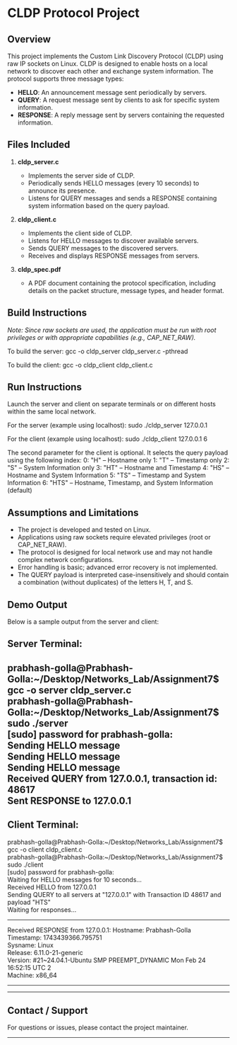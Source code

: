 CLDP Protocol Project
=====================

Overview
--------
This project implements the Custom Link Discovery Protocol (CLDP) using raw IP sockets on Linux.
CLDP is designed to enable hosts on a local network to discover each other and exchange system information.
The protocol supports three message types:
  - **HELLO**: An announcement message sent periodically by servers.
  - **QUERY**: A request message sent by clients to ask for specific system information.
  - **RESPONSE**: A reply message sent by servers containing the requested information.

Files Included
--------------
1. **cldp_server.c**
   - Implements the server side of CLDP.
   - Periodically sends HELLO messages (every 10 seconds) to announce its presence.
   - Listens for QUERY messages and sends a RESPONSE containing system information based on the query payload.

2. **cldp_client.c**
   - Implements the client side of CLDP.
   - Listens for HELLO messages to discover available servers.
   - Sends QUERY messages to the discovered servers.
   - Receives and displays RESPONSE messages from servers.

3. **cldp_spec.pdf**  
   - A PDF document containing the protocol specification, including details on the packet structure, message types, and header format.

Build Instructions
------------------
*Note: Since raw sockets are used, the application must be run with root privileges or with appropriate capabilities (e.g., CAP_NET_RAW).*

To build the server:
    gcc -o cldp_server cldp_server.c -pthread

To build the client:
    gcc -o cldp_client cldp_client.c

Run Instructions
----------------
Launch the server and client on separate terminals or on different hosts within the same local network.

For the server (example using localhost):
    sudo ./cldp_server 127.0.0.1

For the client (example using localhost):
    sudo ./cldp_client 127.0.0.1 6

The second parameter for the client is optional. It selects the query payload using the following index:
    0: "H"   – Hostname only
    1: "T"   – Timestamp only
    2: "S"   – System Information only
    3: "HT"  – Hostname and Timestamp
    4: "HS"  – Hostname and System Information
    5: "TS"  – Timestamp and System Information
    6: "HTS" – Hostname, Timestamp, and System Information (default)

Assumptions and Limitations
---------------------------
- The project is developed and tested on Linux.
- Applications using raw sockets require elevated privileges (root or CAP_NET_RAW).
- The protocol is designed for local network use and may not handle complex network configurations.
- Error handling is basic; advanced error recovery is not implemented.
- The QUERY payload is interpreted case-insensitively and should contain a combination (without duplicates) of the letters H, T, and S.

Demo Output
-----------
Below is a sample output from the server and client:

**Server Terminal:**
------------------------------------------------------------
prabhash-golla@Prabhash-Golla:~/Desktop/Networks_Lab/Assignment7$ gcc -o server cldp_server.c  
prabhash-golla@Prabhash-Golla:~/Desktop/Networks_Lab/Assignment7$ sudo ./server  
[sudo] password for prabhash-golla:  
Sending HELLO message  
Sending HELLO message  
Sending HELLO message  
Received QUERY from 127.0.0.1, transaction id: 48617  
Sent RESPONSE to 127.0.0.1  
------------------------------------------------------------

**Client Terminal:**
------------------------------------------------------------
prabhash-golla@Prabhash-Golla:~/Desktop/Networks_Lab/Assignment7$ gcc -o client cldp_client.c  
prabhash-golla@Prabhash-Golla:~/Desktop/Networks_Lab/Assignment7$ sudo ./client  
[sudo] password for prabhash-golla:  
Waiting for HELLO messages for 10 seconds...  
Received HELLO from 127.0.0.1  
Sending QUERY to all servers at "127.0.0.1" with Transaction ID 48617 and payload "HTS"  
Waiting for responses...  
______________________________________________________________________________
Received RESPONSE from 127.0.0.1:
Hostname: Prabhash-Golla  
Timestamp: 1743439366.795751  
Sysname: Linux  
Release: 6.11.0-21-generic  
Version: #21~24.04.1-Ubuntu SMP PREEMPT_DYNAMIC Mon Feb 24 16:52:15 UTC 2  
Machine: x86_64  
______________________________________________________________________________
------------------------------------------------------------

Contact / Support
-----------------
For questions or issues, please contact the project maintainer.

------------------------------------------------------------
